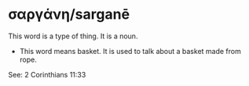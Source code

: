# σαργάνη/sarganē
This word is a type of thing. It is a noun.
* This word means basket. It is used to talk about a basket made from rope.

See: 2 Corinthians 11:33
